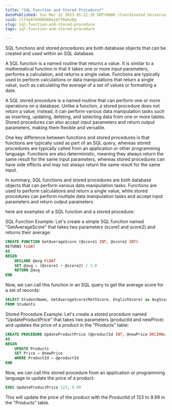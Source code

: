 ```yaml
---
title: "SQL Function and Stored Procedure?"
datePublished: Sun Mar 12 2023 05:22:26 GMT+0000 (Coordinated Universal Time)
cuid: clf4y8fmd00080ajmff0ahz8g
slug: sql-function-and-stored-procedure
tags: sql-function-and-stored-procedure

---
```


SQL functions and stored procedures are both database objects that can be created and used within an SQL database.

A SQL function is a named routine that returns a value. It is similar to a mathematical function in that it takes one or more input parameters, performs a calculation, and returns a single value. Functions are typically used to perform calculations or data manipulations that return a single value, such as calculating the average of a set of values or formatting a date.

A SQL stored procedure is a named routine that can perform one or more operations on a database. Unlike a function, a stored procedure does not return a value; instead, it can perform various data manipulation tasks such as inserting, updating, deleting, and selecting data from one or more tables. Stored procedures can also accept input parameters and return output parameters, making them flexible and versatile.

One key difference between functions and stored procedures is that functions are typically used as part of an SQL query, whereas stored procedures are typically called from an application or other programming language. Functions are also deterministic, meaning they always return the same result for the same input parameters, whereas stored procedures can have side effects and may not always return the same result for the same input.

In summary, SQL functions and stored procedures are both database objects that can perform various data manipulation tasks. Functions are used to perform calculations and return a single value, while stored procedures can perform multiple data manipulation tasks and accept input parameters and return output parameters.

here are examples of a SQL function and a stored procedure:

SQL Function Example: Let's create a simple SQL function named "GetAverageScore" that takes two parameters (score1 and score2) and returns their average:

```sql
CREATE FUNCTION GetAverageScore (@score1 INT, @score2 INT)
RETURNS FLOAT
AS
BEGIN
    DECLARE @avg FLOAT
    SET @avg = (@score1 + @score2) / 2.0
    RETURN @avg
END
```

Now, we can call this function in an SQL query to get the average score for a set of records:

```sql
SELECT StudentName, GetAverageScore(MathScore, EnglishScore) as AvgScore
FROM Students
```

Stored Procedure Example: Let's create a stored procedure named "UpdateProductPrice" that takes two parameters (productId and newPrice) and updates the price of a product in the "Products" table:

```sql
CREATE PROCEDURE UpdateProductPrice (@productId INT, @newPrice DECIMAL(10,2))
AS
BEGIN
    UPDATE Products
    SET Price = @newPrice
    WHERE ProductId = @productId
END
```

Now, we can call this stored procedure from an application or programming language to update the price of a product:

```sql
EXEC UpdateProductPrice 123, 9.99
```

This will update the price of the product with the ProductId of 123 to 9.99 in the "Products" table.